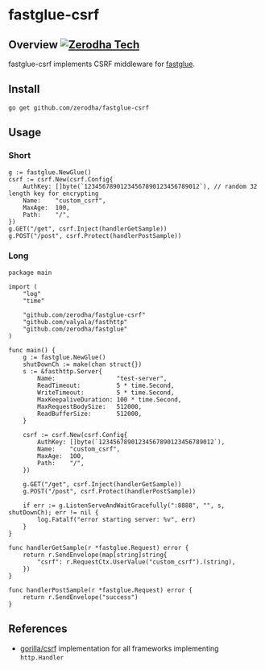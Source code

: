# fastglue-csrf

## Overview [![Zerodha Tech](https://zerodha.tech/static/images/github-badge.svg)](https://zerodha.tech)

fastglue-csrf implements CSRF middleware for [fastglue](https://github.com/zerodha/fastglue). 


## Install

```
go get github.com/zerodha/fastglue-csrf
```

## Usage

### Short
```golang
g := fastglue.NewGlue()
csrf := csrf.New(csrf.Config{
	AuthKey: []byte(`12345678901234567890123456789012`), // random 32 length key for encrypting
	Name:    "custom_csrf",
	MaxAge:  100,
	Path:    "/",
})
g.GET("/get", csrf.Inject(handlerGetSample))
g.POST("/post", csrf.Protect(handlerPostSample))
```

### Long
```golang
package main

import (
	"log"
	"time"

	"github.com/zerodha/fastglue-csrf"
	"github.com/valyala/fasthttp"
	"github.com/zerodha/fastglue"
)

func main() {
	g := fastglue.NewGlue()
	shutDownCh := make(chan struct{})
	s := &fasthttp.Server{
		Name:                 "test-server",
		ReadTimeout:          5 * time.Second,
		WriteTimeout:         5 * time.Second,
		MaxKeepaliveDuration: 100 * time.Second,
		MaxRequestBodySize:   512000,
		ReadBufferSize:       512000,
	}

	csrf := csrf.New(csrf.Config{
		AuthKey: []byte(`12345678901234567890123456789012`),
		Name:    "custom_csrf",
		MaxAge:  100,
		Path:    "/",
	})

	g.GET("/get", csrf.Inject(handlerGetSample))
	g.POST("/post", csrf.Protect(handlerPostSample))

	if err := g.ListenServeAndWaitGracefully(":8888", "", s, shutDownCh); err != nil {
		log.Fatalf("error starting server: %v", err)
	}
}

func handlerGetSample(r *fastglue.Request) error {
    return r.SendEnvelope(map[string]string{
		"csrf": r.RequestCtx.UserValue("custom_csrf").(string),
	})
}

func handlerPostSample(r *fastglue.Request) error {
	return r.SendEnvelope("success")
}
```

## References

* [gorilla/csrf](https://github.com/gorilla/csrf) implementation for all frameworks implementing `http.Handler`